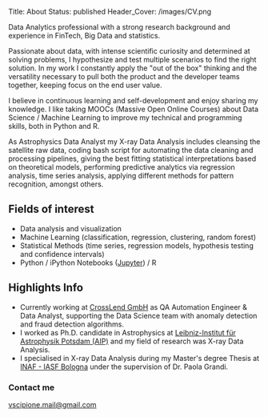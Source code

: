 Title: About
Status: published
Header_Cover: /images/CV.png

Data Analytics professional with a strong research background and experience in FinTech, Big Data and statistics.

Passionate about data, with intense scientific curiosity and determined at solving problems, I hypothesize and test multiple scenarios to find the right solution.
In my work I constantly apply the "out of the box" thinking and the versatility necessary to pull both the product and the developer teams together, keeping focus on the end user value.

I believe in continuous learning and self-development and enjoy sharing my knowledge.
I like taking MOOCs (Massive Open Online Courses) about Data Science / Machine Learning to improve my technical and programming skills, both in Python and R.

As Astrophysics Data Analyst my X-ray Data Analysis includes cleansing the satellite raw data, coding bash script for automating the data cleaning and processing pipelines, giving the best fitting statistical interpretations based on theoretical models, performing predictive analytics via regression analysis, time series analysis, applying different methods for pattern recognition, amongst others.

## Fields of interest

* Data analysis and visualization
* Machine Learning (classification, regression, clustering, random forest) 
* Statistical Methods (time series, regression models, hypothesis testing and confidence intervals)
* Python / iPython Notebooks ([Jupyter](http://jupyter.org/)) / R

<p> 
        </p>

## Highlights Info

* Currently working at [CrossLend GmbH](https://de.crosslend.com/) as QA Automation Engineer & Data Analyst, supporting the Data Science team with anomaly detection and fraud detection algorithms.
* I worked as Ph.D. candidate in Astrophysics at [Leibniz-Institut für Astrophysik Potsdam (AIP)](http://www.aip.de/en/) and my field of research was X-ray Data Analysis.
* I specialised in X-ray Data Analysis during my Master's degree Thesis at [INAF - IASF Bologna](http://www.iasfbo.inaf.it/en/) under the supervision of Dr. Paola Grandi.


### Contact me
[vscipione.mail@gmail.com](mailto:vscipione.mail@gmail.com)